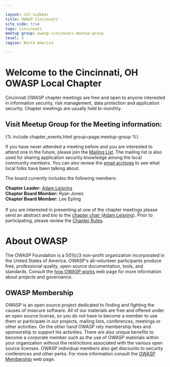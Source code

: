 ```yaml
---

layout: col-sidebar
title: OWASP Cincinnati
site_side: true
tags: cincinnati
meetup group: owasp-cincinnati-meetup-group
level: 3
region: North America

---
```

<!-- rebuild -->

<h1>Welcome to the Cincinnati, OH OWASP Local Chapter</h1>

Cincinnati OWASP chapter meetings are free and open to anyone
interested in information security, risk management, data protection and
application security. Chapter meetings are usually held bi-monthly. 

## Visit Meetup Group for the Meeting information: 

{% include chapter_events.html group=page.meetup-group %}


If you have never attended a meeting before and you are interested to attend
one in the future, please join the [Mailing
List](https://groups.google.com/a/owasp.org/forum/#!forum/cincinnati-chapter).
The mailing list is also used for sharing application security knowledge
among the local community members. You can also review the [email
archives](https://lists.owasp.org/pipermail/owasp-cincinnati/) to see
what local folks have been talking about.

The board currently includes the following members:

<b>Chapter Leader:</b> [Adam Leisring](mailto:adam.leisring@owasp.org)<br>
<b>Chapter Board Member:</b> Ryan Jones<br>
<b>Chapter Board Member:</b> Lee Epling<br><br>
If you are interested in presenting at one of the chapter meetings
please send an abstract and bio to the [chapter chair (Adam
Leisring)](mailto:adam.leisring@owasp.org). Prior to participating,
please review the [Chapter
Rules](https://www.owasp.org/index.php/Chapter_Rules).


# About OWASP

The OWASP Foundation is a 501(c)3 non-profit organization incorporated
in the United States of America. OWASP's all-volunteer participants
produce free, professional quality, open-source documentation, tools,
and standards. Consult the [how OWASP
works](https://www.owasp.org/index.php/How_OWASP_Works) web page for
more information about projects and governance.

## OWASP Membership

OWASP is an open source project dedicated to finding and fighting the
causes of insecure software. All of our materials are free and offered
under an open source license, so you do not have to become a member to
use them or participate in our projects, mailing lists, conferences,
meetings or other activities. On the other hand OWASP rely membership
fees and sponsorship to support his activities. There are also unique
benefits to become a corporate member such as the use of OWASP materials
within your organization without the restrictions associated with the
various open source licenses. OWASP individual members also get
discounts to security conferences and other perks. For more information
consult the [OWASP
Membership](https://www.owasp.org/index.php/Membership) web page.


